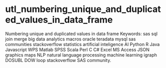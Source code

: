 # utl_numbering_unique_and_duplicated_values_in_data_frame
Numbering unique and duplicated values in data frame Keywords: sas sql join merge big data analytics macros oracle teradata mysql sas communities stackoverflow statistics artificial inteligence AI Python R Java Javascript WPS Matlab SPSS Scala Perl C C# Excel MS Access JSON graphics maps NLP natural language processing machine learning igraph DOSUBL DOW loop stackoverflow SAS community.
